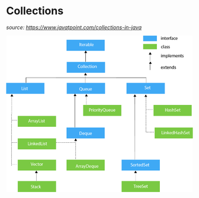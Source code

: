 # Collections

*source: https://www.javatpoint.com/collections-in-java*

![Alt text](java-collection-hierarchy.png?raw=true "Collection Hierarchy")